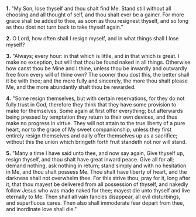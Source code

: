**1.** "My Son, lose thyself and thou shalt find Me. Stand still without all choosing and all thought of self, and thou shalt ever be a gainer. For more grace shall be added to thee, as soon as thou resignest thyself, and so long as thou dost not turn back to take thyself again."

**2.** O Lord, how often shall I resign myself, and in what things shall I lose myself?

**3.** "Always; every hour: in that which is little, and in that which is great. I make no exception, but will that thou be found naked in all things. Otherwise how canst thou be Mine and I thine, unless thou be inwardly and outwardly free from every will of thine own? The sooner thou dost this, the better shall it be with thee; and the more fully and sincerely, the more thou shalt please Me, and the more abundantly shalt thou be rewarded.

**4.** "Some resign themselves, but with certain reservations, for they do not fully trust in God, therefore they think that they have some provision to make for themselves. Some again at first offer everything; but afterwards being pressed by temptation they return to their own devices, and thus make no progress in virtue. They will not attain to the true liberty of a pure heart, nor to the grace of My sweet companionship, unless they first entirely resign themselves and daily offer themselves up as a sacrifice; without this the union which bringeth forth fruit standeth not nor will stand.

**5.** "Many a time I have said unto thee, and now say again, Give thyself up, resign thyself, and thou shalt have great inward peace. Give all for all; demand nothing, ask nothing in return; stand simply and with no hesitation in Me, and thou shalt possess Me. Thou shalt have liberty of heart, and the darkness shall not overwhelm thee. For this strive thou, pray for it, long after it, that thou mayest be delivered from all possession of thyself, and nakedly follow Jesus who was made naked for thee; mayest die unto thyself and live eternally to Me. Then shall all vain fancies disappear, all evil disturbings, and superfluous cares. Then also shall immoderate fear depart from thee, and inordinate love shall die."

